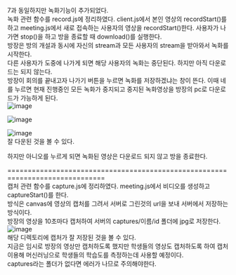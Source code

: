 7과 동일하지만 녹화기능이 추가되었다.   
녹화 관련 함수를 record.js에 정리하였다. client.js에서 본인 영상의 recordStart()를 하고 meeting.js에서 새로 접속하는 사용자의 영상을 recordStart()한다. 사용자가 나가면 stop()을 하고 방을 종료할 때 download()를 실행한다.   
방장은 방의 개설과 동시에 자신의 stream과 모든 사용자의 stream을 받아와서 녹화를 시작한다.   
다른 사용자가 도중에 나가게 되면 해당 사용자의 녹화는 중단된다. 하지만 아직 다운로드는 되지 않는다.   
방장이 회의를 끝내고자 나가기 버튼을 누르면 녹화를 저장하겠냐는 창이 뜬다. 이때 네를 누르면 현재 진행중인 모든 녹화가 중지되고 중지된 녹화영상을 방장의 pc로 다운로드가 가능하게 된다.   
![image](https://user-images.githubusercontent.com/49871871/128482595-dfe2f604-7fc9-4ab7-aaca-5d2d7a4218de.png)   
   
![image](https://user-images.githubusercontent.com/49871871/128482704-8131ab65-aaaf-4b1c-8e4e-8d0f2989ec7f.png)   
   
![image](https://user-images.githubusercontent.com/49871871/128482897-bd5f6289-db6b-4dd0-94e9-dff6a1c134ad.png)   
잘 다운된 것을 볼 수 있다.

하지만 아니오를 누르게 되면 녹화된 영상은 다운로드 되지 않고 방을 종료한다.   


    
    
==============================================================================       
캡처 관련 함수를 capture.js에 정리하였다. meeting.js에서 비디오를 생성하고 captureStart()를 한다.   
방식은 canvas에 영상의 캡처를 그려서 서버로 그린것의 url을 보내 서버에서 저장하는 방식이다.   
방장의 영상을 10초마다 캡처하여 서버의 captures/이름/id 폴더에 jpg로 저장한다.    
![image](https://user-images.githubusercontent.com/49871871/129306360-b51ca15e-4bc3-4252-ba5f-40b2f6dde8c8.png)   
해당 디렉토리에 캡처가 잘 저장된 것을 볼 수 있다.    
지금은 임시로 방장의 영상만 캡처하도록 했지만 학생들의 영상도 캡처하도록 하여 캡처  이용해 머신러닝으로 학생들의 학습도를 측정하는데 사용할 예정이다.   
captures라는 폴더가 없다면 에러가 나므로 주의해야한다.
    
